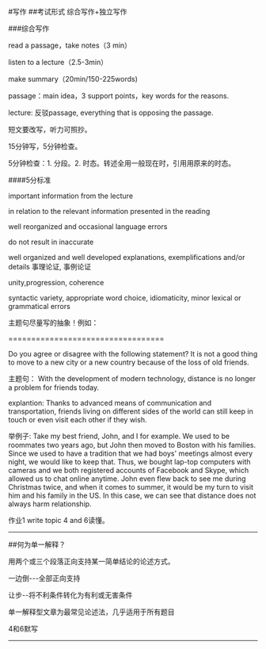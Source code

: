 #写作
##考试形式
综合写作+独立写作

###综合写作

read a passage，take notes（3 min）

listen to a lecture（2.5-3min）

make summary（20min/150-225words)

passage：main idea，3 support points，key words for the reasons.

lecture: 反驳passage, everything that is opposing the passage.

短文要改写，听力可照抄。

15分钟写，5分钟检查。

5分钟检查：1. 分段。2. 时态。转述全用一般现在时，引用用原来的时态。

####5分标准

important information from the lecture

in relation to the relevant information presented in the reading

well reorganized and occasional language errors

do not result in inaccurate 

well organized and well developed explanations, exemplifications and/or details 事理论证, 事例论证

unity,progression, coherence

syntactic variety, appropriate word choice, idiomaticity, minor lexical or grammatical errors

主题句尽量写的抽象！例如：

\==================================

Do you agree or disagree with the following statement? It is not a good thing to move to a new city or a new country because of the loss of old friends.

主题句： With the development of modern technology, distance is no longer a problem for friends today.

explantion: Thanks to advanced means of communication and transportation, friends living on different sides of the world can still keep in touch or even visit each other if they wish.

举例子: Take my best friend, John, and I for example. We used to be roommates two years ago, but John then moved to Boston with his families. Since we used to have a tradition that we had boys' meetings almost every night, we would like to keep that. Thus, we bought lap-top computers with cameras and we both registered accounts of Facebook and Skype, which allowed us to chat online anytime. John even flew back to see me during Christmas twice, and when it comes to summer, it would be my turn to visit him and his family in the US. In this case, we can see that distance does not always harm relationship.


作业1
write topic 4 and 6读懂。
***

##何为单一解释？

用两个或三个段落正向支持某一简单结论的论述方式。

一边倒---全部正向支持

让步--将不利条件转化为有利或无害条件

单一解释型文章为最常见论述法，几乎适用于所有题目

4和6默写

***